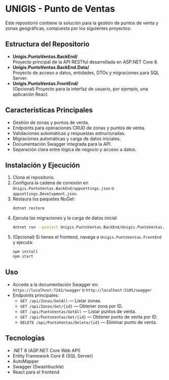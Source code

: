 # UNIGIS - Punto de Ventas

Este repositorio contiene la solución para la gestión de puntos de venta y zonas geográficas, compuesta por los siguientes proyectos:

## Estructura del Repositorio

- **Unigis.PuntoVentas.BackEnd/**  
  Proyecto principal de la API RESTful desarrollada en ASP.NET Core 8.
- **Unigis.PuntoVentas.BackEnd.Data/**  
  Proyecto de acceso a datos, entidades, DTOs y migraciones para SQL Server.
- **Unigis.PuntoVentas.FrontEnd/**  
  (Opcional) Proyecto para la interfaz de usuario, por ejemplo, una aplicación React.

## Características Principales

- Gestión de zonas y puntos de venta.
- Endpoints para operaciones CRUD de zonas y puntos de venta.
- Validaciones automáticas y respuestas estructuradas.
- Migraciones automáticas y carga de datos iniciales.
- Documentación Swagger integrada para la API.
- Separación clara entre lógica de negocio y acceso a datos.

## Instalación y Ejecución

1. Clona el repositorio.
2. Configura la cadena de conexión en `Unigis.PuntoVentas.BackEnd/appsettings.json` o `appsettings.Development.json`.
3. Restaura los paquetes NuGet:
   ```sh
   dotnet restore
   ```
4. Ejecuta las migraciones y la carga de datos inicial:
   ```sh
   dotnet run --project Unigis.PuntoVentas.BackEnd/Unigis.PuntoVentas.BackEnd.csproj
   ```
5. (Opcional) Si tienes el frontend, navega a `Unigis.PuntoVentas.FrontEnd` y ejecuta:
   ```sh
   npm install
   npm start
   ```

## Uso

- Accede a la documentación Swagger en:  
  `https://localhost:7242/swagger` o `http://localhost:5105/swagger`
- Endpoints principales:
  - `GET /api/Zonas/GetAll` — Listar zonas.
  - `GET /api/Zonas/Get/{id}` — Obtener zona por ID.
  - `GET /api/PuntoVentas/GetAll` — Listar puntos de venta.
  - `GET /api/PuntoVentas/Get/{id}` — Obtener punto de venta por ID.
  - `DELETE /api/PuntoVentas/Delete/{id}` — Eliminar punto de venta.

## Tecnologías

- .NET 8 (ASP.NET Core Web API)
- Entity Framework Core 8 (SQL Server)
- AutoMapper
- Swagger (Swashbuckle)
- React para el frontend